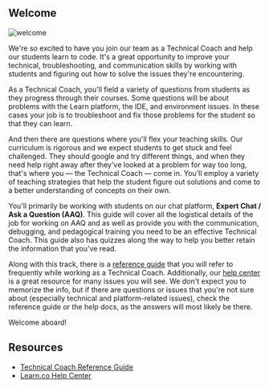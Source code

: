 ## Welcome

![welcome](http://i.giphy.com/dzaUX7CAG0Ihi.gif "welcome")

We're so excited to have you join our team as a Technical Coach and help our students learn to code. It's a great opportunity to improve your technical, troubleshooting, and communication skills by working with students and figuring out how to solve the issues they're encountering.  

As a Technical Coach, you'll field a variety of questions from students as they progress through their courses. Some questions will be about problems with the Learn platform, the IDE, and environment issues. In these cases your job is to troubleshoot and fix those problems for the student so that they can learn.

And then there are questions where you'll flex your teaching skills. Our curriculum is rigorous and we expect students to get stuck and feel challenged. They should google and try different things, and when they need help right away after they've looked at a problem for way too long, that's where you — the Technical Coach — come in. You'll employ a variety of teaching strategies that help the student figure out solutions and come to a better understanding of concepts on their own.

You'll primarily be working with students on our chat platform, **Expert Chat / Ask a Question (AAQ)**. This guide will cover all the logistical details of the job for working on AAQ and as well as provide you with the communication, debugging, and pedagogical training you need to be an effective Technical Coach. This guide also has quizzes along the way to help you better retain the information that you've read.

Along with this track, there is a [reference guide](https://github.com/flatiron-labs/technical-coach-resources) that you will refer to frequently while working as a Technical Coach. Additionally, our [help center](http://help.learn.co/) is a great resource for many issues you will see. We don't expect you to memorize the info, but if there are questions or issues that you're not sure about (especially technical and platform-related issues), check the reference guide or the help docs, as the answers will most likely be there.

Welcome aboard!

## Resources

* [Technical Coach Reference Guide](https://github.com/flatiron-labs/technical-coach-resources)
* [Learn.co Help Center](http://help.learn.co/)
